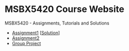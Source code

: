 # MSBX5420 Course Website

MSBX5420 - Assignments, Tutorials and Solutions

* [Assignment1](/assignments/assignment1.html) [[Solution](/assignments/assignment1_solutions.html)]
* [Assignment2](/assignments/assignment2.html)
* [Group Project](project.html)

